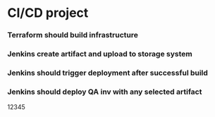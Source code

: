 # CI/CD project

### Terraform should build infrastructure
### Jenkins create artifact and upload to storage system
### Jenkins should trigger deployment after successful build
### Jenkins should deploy QA inv with any selected artifact

12345
